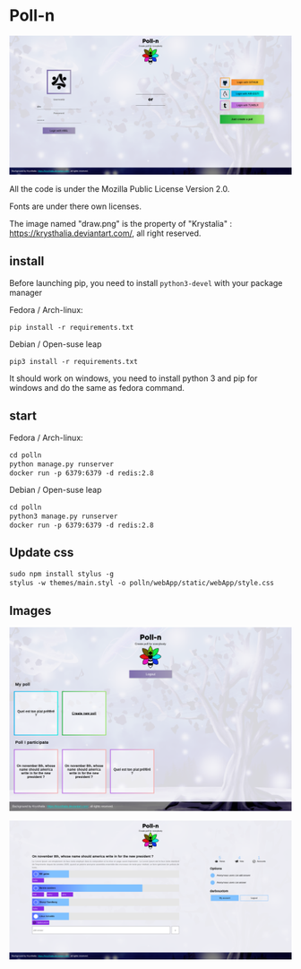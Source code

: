 Poll-n
======


![capture](screenshots/index.png)

All the code is under the Mozilla Public License Version 2.0.

Fonts are under there own licenses.

The image named "draw.png" is the property of "Krystalia" : https://krysthalia.deviantart.com/, all right reserved.

install
-------

Before launching pip, you need to install `python3-devel` with your package manager

Fedora / Arch-linux:
```
pip install -r requirements.txt
```

Debian / Open-suse leap
```
pip3 install -r requirements.txt
```

It should work on windows, you need to install python 3 and pip for windows and do the same as fedora command.

start
-----


Fedora / Arch-linux:
```
cd polln
python manage.py runserver
docker run -p 6379:6379 -d redis:2.8
```

Debian / Open-suse leap
```
cd polln
python3 manage.py runserver
docker run -p 6379:6379 -d redis:2.8
```

Update css
----------
```
sudo npm install stylus -g
stylus -w themes/main.styl -o polln/webApp/static/webApp/style.css
```

Images
------
![capture](screenshots/home.png)


![capture](screenshots/poll.png)


